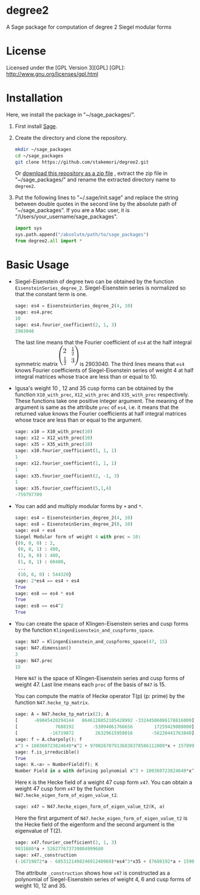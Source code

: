 # degree2

A Sage package for computation of degree 2 Siegel modular forms

# License
Licensed under the [GPL Version 3][GPL]
[GPL]: http://www.gnu.org/licenses/gpl.html

# Installation
Here, we install the package in "~/sage\_packages/".

1. First install [Sage](http://www.sagemath.org/).

2. Create the directory and clone the repository.

    ```sh
    mkdir ~/sage_packages
    cd ~/sage_packages
    git clone https://github.com/stakemori/degree2.git
    ```
   Or
    [download this repository as a zip file](https://github.com/stakemori/degree2/archive/master.zip)
    , extract the zip file in "~/sage\_packages/" and rename the
    extracted directory name to `degree2`.

3. Put the following lines to "~/.sage/init.sage" and replace the
   string between double quotes in the second line by the absolute
   path of "~/sage\_packages".
   If you are a Mac user, it is "/Users/your\_username/sage_packages".

    ```python
    import sys
    sys.path.append("/absolute/path/to/sage_packages")
    from degree2.all import *
    ```

# Basic Usage

* Siegel-Eisenstein of degree two can be obtained by the function
  `EisensteinSeries_degree_2`. Siegel-Eisenstein series is normalized
  so that the constant term is one.

    ```python
    sage: es4 = EisensteinSeries_degree_2(4, 10)
    sage: es4.prec
    10
    sage: es4.fourier_coefficient(2, 1, 3)
    2903040
    ```
  The last line means that the Fourier coefficient of `es4` at the
  half integral symmetric matrix ![alt text](./images/mat1.png) is 2903040.
  The third lines means that `es4` knows Fourier coefficients of
  Siegel-Eisenstein series of weight 4
  at half integral matrices whose trace are less than or equal to 10.

* Igusa's weight 10 , 12 and 35 cusp forms can be obtained by the
  function `X10_with_prec`, `X12_with_prec` and `X35_with_prec`
  respectively. These functions take one positive integer argument.
  The meaning of the argument is same as the attribute `prec` of
  `es4`, i.e. it means that the returned value knows the Fourier
  coefficients at half integral matrices whose trace are less than or
  equal to the argument.

    ```python
    sage: x10 = X10_with_prec(10)
    sage: x12 = X12_with_prec(10)
    sage: x35 = X35_with_prec(10)
    sage: x10.fourier_coefficient(1, 1, 1)
    1
    sage: x12.fourier_coefficient(1, 1, 1)
    1
    sage: x35.fourier_coefficient(2, -1, 3)
    1
    sage: x35.fourier_coefficient(5,1,4)
    -759797709
    ```

* You can add and multiply modular forms by `+` and `*`.

    ```python
    sage: es4 = EisensteinSeries_degree_2(4, 10)
    sage: es8 = EisensteinSeries_degree_2(8, 10)
    sage: es4 + es4
    Siegel Modular form of weight 4 with prec = 10:
    {(0, 0, 0) : 2,
     (0, 0, 1) : 480,
     (1, 0, 0) : 480,
     (1, 0, 1) : 60480,
     ...
     (10, 0, 0) : 544320}
    sage: 2*es4 == es4 + es4
    True
    sage: es8 == es4 * es4
    True
    sage: es8 == es4^2
    True
    ```

* You can create the space of Klingen-Eisenstein series and cusp forms
  by the function `KlingenEisenstein_and_cuspforms_space`.

    ```python
    sage: N47 = KlingenEisenstein_and_cuspforms_space(47, 15)
    sage: N47.dimension()
    3
    sage: N47.prec
    15
    ```
    Here `N47` is the space of Klingen-Eisenstein series and cusp forms
    of weight 47. Last line means each `prec` of the basis of `N47` is 15.

    You can compute the matrix of Hecke operator T(p) (p: prime) by
    the function `N47.hecke_tp_matrix`.
    ```python
    sage: A = N47.hecke_tp_matrix(2); A
    [      -69045420294144   8646128852105428992 -33244506086178816000]
    [              7688192       -53094861766656        17259429888000]
    [            -16719872        26329615958016       -58220441763840]
    sage: f = A.charpoly(); f
    x^3 + 180360723824640*x^2 + 9700267079136838378586112000*x + 157899144590481648119705809591468032000000
    sage: f.is_irreducible()
    True
    sage: K.<a> = NumberField(f); K
    Number Field in a with defining polynomial x^3 + 180360723824640*x^2 + 9700267079136838378586112000*x + 157899144590481648119705809591468032000000
    ```
    Here `K` is the Hecke field of a weight 47 cusp form `x47`.
    You can obtain a weight 47 cusp form `x47` by the function
    `N47.hecke_eigen_form_of_eigen_value_t2`.

    ```python
    sage: x47 = N47.hecke_eigen_form_of_eigen_value_t2(K, a)
    ```
    Here the first argument of
    `N47.hecke_eigen_form_of_eigen_value_t2` is the Hecke field of the
    eigenform and the second argument is the eigenvalue of T(2).

    ```python
    sage: x47.fourier_coefficient(2, 1, 3)
    9031680*a + 526277673739804999680
    sage: x47._construction
    (-16719872*a - 685312149824691240960)*es4^3*x35 + (7688192*a + 159034476084886241280)*es6^2*x35 + (a^2 + 111315303530496*a + 2636772146839387523556311040)*x12*x35
    ```
    The attribute `_construction` shows how `x47` is constructed as a
    polynomial of Siegel-Eisenstein series of weight 4, 6 and cusp
    forms of weight 10, 12 and 35.
